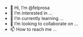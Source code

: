 - 👋 Hi, I’m @felprosa
- 👀 I’m interested in ...
- 🌱 I’m currently learning ...
- 💞️ I’m looking to collaborate on ...
- 📫 How to reach me ...

<!---
felprosa/felprosa is a ✨ special ✨ repository because its `README.md` (this file) appears on your GitHub profile.
You can click the Preview link to take a look at your changes.
--->

